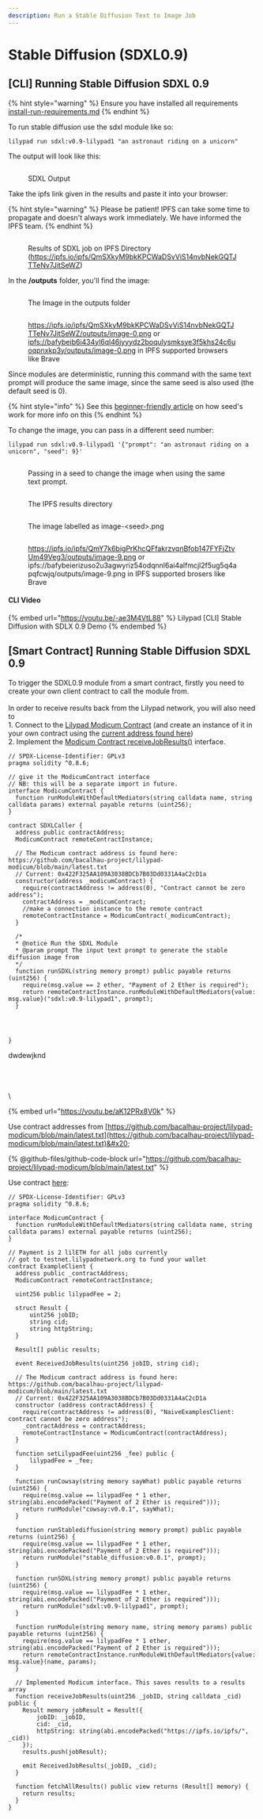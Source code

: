 ```yaml
---
description: Run a Stable Diffusion Text to Image Job
---
```


# Stable Diffusion (SDXL0.9)

## \[CLI] Running Stable Diffusion SDXL 0.9

{% hint style="warning" %}
Ensure you have installed all requirements [install-run-requirements.md](../lilypad-v1-testnet/quick-start/install-run-requirements.md "mention")
{% endhint %}

To run stable diffusion use the sdxl module like so:

```
lilypad run sdxl:v0.9-lilypad1 "an astronaut riding on a unicorn"
```

The output will look like this:&#x20;

<figure><img src="../.gitbook/assets/image (1).png" alt=""><figcaption><p>SDXL Output</p></figcaption></figure>

Take the ipfs link given in the results and paste it into your browser:

{% hint style="warning" %}
Please be patient! IPFS can take some time to propagate and doesn't always work immediately. We have informed the IPFS team.
{% endhint %}

<figure><img src="../.gitbook/assets/image (2).png" alt=""><figcaption><p>Results of SDXL job on IPFS Directory (<a href="https://ipfs.io/ipfs/QmSXkyM9bkKPCWaDSvViS14nvbNekGQTJTTeNv7JitSeWZ">https://ipfs.io/ipfs/QmSXkyM9bkKPCWaDSvViS14nvbNekGQTJTTeNv7JitSeWZ</a>)</p></figcaption></figure>

In the **/outputs** folder, you'll find the image:

<figure><img src="../.gitbook/assets/image (3).png" alt=""><figcaption><p>The Image in the outputs folder</p></figcaption></figure>

<figure><img src="../.gitbook/assets/image (5).png" alt=""><figcaption><p><a href="https://ipfs.io/ipfs/QmSXkyM9bkKPCWaDSvViS14nvbNekGQTJTTeNv7JitSeWZ">https://ipfs.io/ipfs/QmSXkyM9bkKPCWaDSvViS14nvbNekGQTJTTeNv7JitSeWZ</a><a href="stable-diffusion.md#running-stable-diffusion-from-the-cli">/outputs/image-0.png</a> or <a href="ipfs://bafybeib6i434yl6ql46jyyydz2boqulysmksye3f5khs24c6uoqpnxkp3y/outputs/image-0.png">ipfs://bafybeib6i434yl6ql46jyyydz2boqulysmksye3f5khs24c6uoqpnxkp3y/outputs/image-0.png</a> in IPFS supported browsers like Brave</p></figcaption></figure>

Since modules are deterministic, running this command with the same text prompt will produce the same image, since the same seed is also used (the default seed is 0).

{% hint style="info" %}
See this [beginner-friendly article](https://aituts.com/stable-diffusion-seed/) on how seed's work for more info on this
{% endhint %}

To change the image, you can pass in a different seed number:

```
lilypad run sdxl:v0.9-lilypad1 '{"prompt": "an astronaut riding on a unicorn", "seed": 9}'
```

<figure><img src="../.gitbook/assets/image (6).png" alt=""><figcaption><p>Passing in a seed to change the image when using the same text prompt.</p></figcaption></figure>

<figure><img src="../.gitbook/assets/image (7).png" alt=""><figcaption><p>The IPFS results directory</p></figcaption></figure>

<figure><img src="../.gitbook/assets/image (8).png" alt=""><figcaption><p>The image labelled as image-&#x3C;seed>.png</p></figcaption></figure>

<figure><img src="../.gitbook/assets/image (9).png" alt=""><figcaption><p><a href="https://ipfs.io/ipfs/QmY7k6bigPrKhcQFfakrzvqnBfob147FYFjZtvUm49Veg3/outputs/image-9.png">https://ipfs.io/ipfs/QmY7k6bigPrKhcQFfakrzvqnBfob147FYFjZtvUm49Veg3/outputs/image-9.png</a> or ipfs://bafybeierizuso2u3agwyriz54odqnnl6ai4alfmcjl2f5ug5q4apqfcwjq/outputs/image-9.png in IPFS supported brosers like Brave</p></figcaption></figure>

#### CLI Video

{% embed url="https://youtu.be/-ae3M4VtL88" %}
Lilypad \[CLI] Stable Diffusion with SDLX 0.9 Demo
{% endembed %}

## \[Smart Contract] Running Stable Diffusion SDXL 0.9

To trigger the SDXL0.9 module from a smart contract, firstly you need to create your own client contract to call the module from.\
\
In order to receive results back from the Lilypad network, you will also need to \
1\. Connect to the [Lilypad Modicum Contract](https://github.com/bacalhau-project/lilypad-modicum/blob/main/src/js/contracts/Modicum.sol) (and create an instance of it in your own contract using the [current address found here](https://github.com/bacalhau-project/lilypad-modicum/blob/main/latest.txt))\
2\. Implement the [Modicum Contract receiveJobResults()](https://github.com/bacalhau-project/lilypad-modicum/blob/main/src/js/contracts/Modicum.sol) interface.

```solidity
// SPDX-License-Identifier: GPLv3
pragma solidity ^0.8.6;

// give it the ModicumContract interface 
// NB: this will be a separate import in future.
interface ModicumContract {
  function runModuleWithDefaultMediators(string calldata name, string calldata params) external payable returns (uint256);
}

contract SDXLCaller {
  address public contractAddress;
  ModicumContract remoteContractInstance;

  // The Modicum contract address is found here: https://github.com/bacalhau-project/lilypad-modicum/blob/main/latest.txt
  // Current: 0x422F325AA109A3038BDCb7B03Dd0331A4aC2cD1a
  constructor(address _modicumContract) {
    require(contractAddress != address(0), "Contract cannot be zero address");
    contractAddress = _modicumContract;
    //make a connection instance to the remote contract
    remoteContractInstance = ModicumContract(_modicumContract);
  } 

  /*
  * @notice Run the SDXL Module
  * @param prompt The input text prompt to generate the stable diffusion image from
  */
  function runSDXL(string memory prompt) public payable returns (uint256) {
    require(msg.value == 2 ether, "Payment of 2 Ether is required");
    return remoteContractInstance.runModuleWithDefaultMediators{value: msg.value}("sdxl:v0.9-lilypad1", prompt);
  }
  
  

  
}
```

dwdewjknd



\
\
\
\


{% embed url="https://youtu.be/aK12PRx8V0k" %}

Use contract addresses from [https://github.com/bacalhau-project/lilypad-modicum/blob/main/latest.txt](https://github.com/bacalhau-project/lilypad-modicum/blob/main/latest.txt)&#x20;

{% @github-files/github-code-block url="https://github.com/bacalhau-project/lilypad-modicum/blob/main/latest.txt" %}



Use contract [here](https://github.com/bacalhau-project/lilypad-modicum/blob/main/src/js/contracts/ExampleClient.sol):

```solidity
// SPDX-License-Identifier: GPLv3
pragma solidity ^0.8.6;

interface ModicumContract {
  function runModuleWithDefaultMediators(string calldata name, string calldata params) external payable returns (uint256);
}

// Payment is 2 lilETH for all jobs currently
// got to testnet.lilypadnetwork.org to fund your wallet
contract ExampleClient {
  address public _contractAddress;
  ModicumContract remoteContractInstance;

  uint256 public lilypadFee = 2;

  struct Result {
      uint256 jobID;
      string cid;
      string httpString;
  }

  Result[] public results;

  event ReceivedJobResults(uint256 jobID, string cid);

  // The Modicum contract address is found here: https://github.com/bacalhau-project/lilypad-modicum/blob/main/latest.txt
  // Current: 0x422F325AA109A3038BDCb7B03Dd0331A4aC2cD1a
  constructor (address contractAddress) {
    require(contractAddress != address(0), "NaiveExamplesClient: contract cannot be zero address");
    _contractAddress = contractAddress;
    remoteContractInstance = ModicumContract(contractAddress);
  }

  function setLilypadFee(uint256 _fee) public {
      lilypadFee = _fee;
  }

  function runCowsay(string memory sayWhat) public payable returns (uint256) {
    require(msg.value == lilypadFee * 1 ether, string(abi.encodePacked("Payment of 2 Ether is required")));
    return runModule("cowsay:v0.0.1", sayWhat);
  }

  function runStablediffusion(string memory prompt) public payable returns (uint256) {
    require(msg.value == lilypadFee * 1 ether, string(abi.encodePacked("Payment of 2 Ether is required")));
    return runModule("stable_diffusion:v0.0.1", prompt);
  }

  function runSDXL(string memory prompt) public payable returns (uint256) {
    require(msg.value == lilypadFee * 1 ether, string(abi.encodePacked("Payment of 2 Ether is required")));
    return runModule("sdxl:v0.9-lilypad1", prompt);
  }

  function runModule(string memory name, string memory params) public payable returns (uint256) {
    require(msg.value == lilypadFee * 1 ether, string(abi.encodePacked("Payment of 2 Ether is required")));
    return remoteContractInstance.runModuleWithDefaultMediators{value: msg.value}(name, params);
  }

  // Implemented Modicum interface. This saves results to a results array
  function receiveJobResults(uint256 _jobID, string calldata _cid) public {
    Result memory jobResult = Result({
        jobID: _jobID,
        cid: _cid,
        httpString: string(abi.encodePacked("https://ipfs.io/ipfs/", _cid))
    });
    results.push(jobResult);

    emit ReceivedJobResults(_jobID, _cid);
  }

  function fetchAllResults() public view returns (Result[] memory) {
    return results;
  }
}
```

